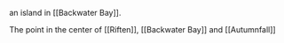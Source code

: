 an island in [[Backwater Bay]].

The point in the center of [[Riften]], [[Backwater Bay]] and [[Autumnfall]]